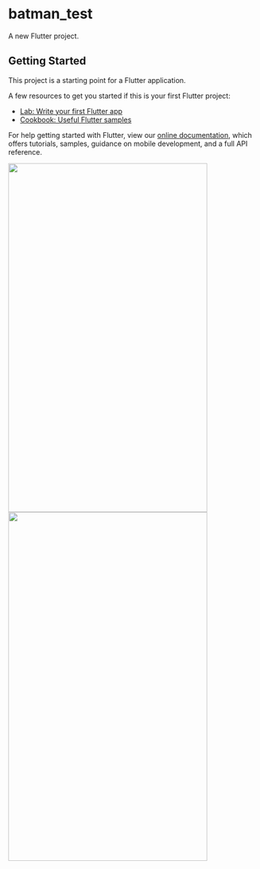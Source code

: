 # batman_test

A new Flutter project.

## Getting Started

This project is a starting point for a Flutter application.

A few resources to get you started if this is your first Flutter project:

- [Lab: Write your first Flutter app](https://flutter.dev/docs/get-started/codelab)
- [Cookbook: Useful Flutter samples](https://flutter.dev/docs/cookbook)

For help getting started with Flutter, view our
[online documentation](https://flutter.dev/docs), which offers tutorials,
samples, guidance on mobile development, and a full API reference.


<img src="https://user-images.githubusercontent.com/75329130/133673807-d627444a-a338-430a-9431-365278d3a637.jpg" width="400" height="700" />
<img src="https://user-images.githubusercontent.com/75329130/133673810-f811fd7a-53ac-41e4-b5d9-4e7ae2276466.jpg" width="400" height="700" />




